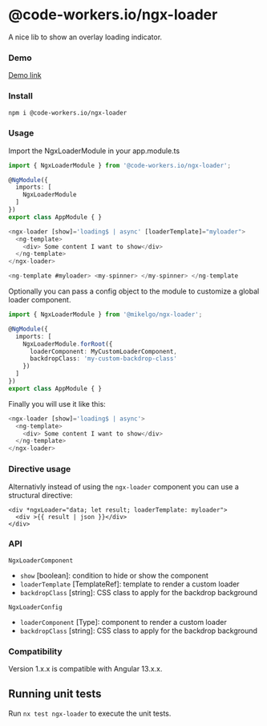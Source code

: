 # @code-workers.io/ngx-loader

A nice lib to show an overlay loading indicator.

### Demo

[Demo link](https://stackblitz.com/edit/angular-ivy-tx6kkr?file=src/app/app.component.ts)

### Install
```bash
npm i @code-workers.io/ngx-loader
```

### Usage

Import the NgxLoaderModule in your app.module.ts

```typescript
import { NgxLoaderModule } from '@code-workers.io/ngx-loader';

@NgModule({
  imports: [
    NgxLoaderModule
  ]
})
export class AppModule { }
```

```typescript
<ngx-loader [show]='loading$ | async' [loaderTemplate]="myloader">
  <ng-template>
    <div> Some content I want to show</div>
  </ng-template>
</ngx-loader>

<ng-template #myloader> <my-spinner> </my-spinner> </ng-template
```

Optionally you can pass a config object to the module to customize a global loader component.

```typescript
import { NgxLoaderModule } from '@mikelgo/ngx-loader';

@NgModule({
  imports: [
    NgxLoaderModule.forRoot({
      loaderComponent: MyCustomLoaderComponent,
      backdropClass: 'my-custom-backdrop-class'
    })
  ]
})
export class AppModule { }
```

Finally you will use it like this:

```typescript
<ngx-loader [show]='loading$ | async'>
  <ng-template>
    <div> Some content I want to show</div>
  </ng-template>
</ngx-loader>

```

### Directive usage
Alternativly instead of using the `ngx-loader` component you can use a structural directive:
```
<div *ngxLoader="data; let result; loaderTemplate: myloader">
  <div >{{ result | json }}</div>
</div>
```

### API
`NgxLoaderComponent`
* `show` [boolean]: condition to hide or show the component
* `loaderTemplate` [TemplateRef]: template to render a custom loader
* `backdropClass` [string]: CSS class to apply for the backdrop background

`NgxLoaderConfig`
* `loaderComponent` [Type]: component to render a custom loader
* `backdropClass` [string]: CSS class to apply for the backdrop background



### Compatibility
Version 1.x.x is compatible with Angular 13.x.x.

## Running unit tests

Run `nx test ngx-loader` to execute the unit tests.
